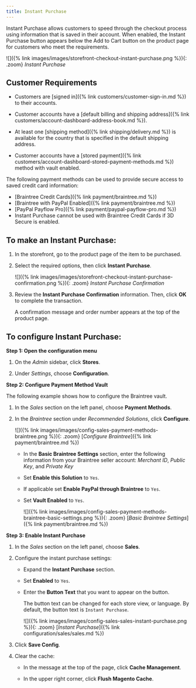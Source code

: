 ```yaml
---
title: Instant Purchase
---
```


Instant Purchase allows customers to speed through the checkout process using information that is saved in their account. When enabled, the Instant Purchase button appears below the Add to Cart button on the product page for customers who meet the requirements.

![]({% link images/images/storefront-checkout-instant-purchase.png %}){: .zoom}
_Instant Purchase_

## Customer Requirements

- Customers are [signed in]({% link customers/customer-sign-in.md %}) to their accounts.

- Customer accounts have a [default billing and shipping address]({% link customers/account-dashboard-address-book.md %}).

- At least one [shipping method]({% link shipping/delivery.md %}) is available for the country that is specified in the default shipping address.

- Customer accounts have a [stored payment]({% link customers/account-dashboard-stored-payment-methods.md %}) method with vault enabled.

The following payment methods can be used to provide secure access to saved credit card information:

- [Braintree Credit Cards]({% link payment/braintree.md %})
- [Braintree with PayPal Enabled]({% link payment/braintree.md %})
- [PayPal Payflow Pro]({% link payment/paypal-payflow-pro.md %})
- Instant Purchase cannot be used with Braintree Credit Cards if 3D Secure is enabled.

## To make an Instant Purchase:

1. In the storefront, go to the product page of the item to be purchased.

1. Select the required options, then click **Instant Purchase**.

    ![]({% link images/images/storefront-checkout-instant-purchase-confirmation.png %}){: .zoom}
    _Instant Purchase Confirmation_

1. Review the **Instant Purchase Confirmation** information. Then, click **OK** to complete the transaction.

    A confirmation message and order number appears at the top of the product page.

## To configure Instant Purchase:

**Step 1: Open the configuration menu**

1. On the _Admin_ sidebar, click **Stores**.

1. Under _Settings_, choose **Configuration**.

**Step 2: Configure Payment Method Vault**

The following example shows how to configure the Braintree vault.

1. In the _Sales_ section on the left panel, choose **Payment Methods**.

1. In the _Braintree_ section under _Recommended Solutions_, click **Configure**.

    ![]({% link images/images/config-sales-payment-methods-braintree.png %}){: .zoom}
    [_Configure Braintree_]({% link payment/braintree.md %})

   - In the **Basic Braintree Settings** section, enter the following information from your Braintree seller account: _Merchant ID_, _Public Key_, and _Private Key_

   - Set **Enable this Solution** to `Yes`.

   - If applicable set **Enable PayPal through Braintree** to `Yes`.

   - Set **Vault Enabled** to `Yes`.

       ![]({% link images/images/config-sales-payment-methods-braintree-basic-settings.png %}){: .zoom}
       [_Basic Braintree Settings_]({% link payment/braintree.md %})

**Step 3: Enable Instant Purchase**

1. In the _Sales_ section on the left panel, choose **Sales**.

1. Configure the instant purchase settings:

   - Expand the **Instant Purchase** section.

   - Set **Enabled** to `Yes`.

   - Enter the **Button Text** that you want to appear on the button.

      The button text can be changed for each store view, or language. By default, the button text is `Instant Purchase`.

      ![]({% link images/images/config-sales-sales-instant-purchase.png %}){: .zoom}
      [_Instant Purchase_]({% link configuration/sales/sales.md %})

1. Click **Save Config**.

1. Clear the cache:

   - In the message at the top of the page, click **Cache Management**.

   - In the upper right corner, click **Flush Magento Cache**.
